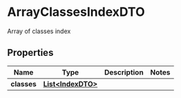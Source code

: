 

# ArrayClassesIndexDTO

Array of classes index

## Properties

Name | Type | Description | Notes
------------ | ------------- | ------------- | -------------
**classes** | [**List&lt;IndexDTO&gt;**](IndexDTO.md) |  | 



